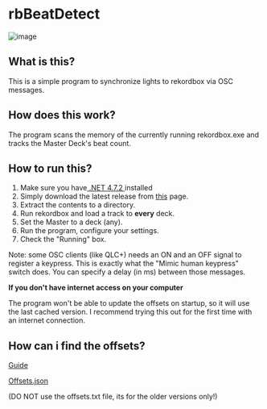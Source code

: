 # rbBeatDetect

![image](https://github.com/palmarci/rbBeatDetect/assets/20556689/9a423138-2347-4d83-8c1d-770344c1b812)

## What is this?
This is a simple program to synchronize lights to rekordbox via OSC messages.

## How does this work?
The program scans the memory of the currently running rekordbox.exe and tracks the Master Deck's beat count.

## How to run this?

1. Make sure you have[ .NET 4.7.2 ](https://dotnet.microsoft.com/en-us/download/dotnet-framework/net472 " .NET 4.7.2 ")installed
2. Simply download the latest release from [this](https://github.com/palmarci/rbBeatDetect/releases "this") page. 
3. Extract the contents to a directory.
4. Run rekordbox and load a track to **every** deck.
5. Set the Master to a deck (any).
6. Run the program, configure your settings.
7. Check the "Running" box.


Note: some OSC clients (like QLC+) needs an ON and an OFF signal to register a keypress. This is exactly what the "Mimic human keypress" switch does. You can specify a delay (in ms) between those messages.


**If you don't have internet access on your computer** 

The program won't be able to update the offsets on startup, so it will use the last cached version. I recommend trying this out for the first time with an internet connection. 

## How can i find the offsets?
[Guide](https://github.com/palmarci/rbBeatDetect/blob/main/RekordboxMemoryScanning.pdf)

[Offsets.json](https://raw.githubusercontent.com/palmarci/rbBeatDetect/main/offsets.json)

(DO NOT use the offsets.txt file, its for the older versions only!)
